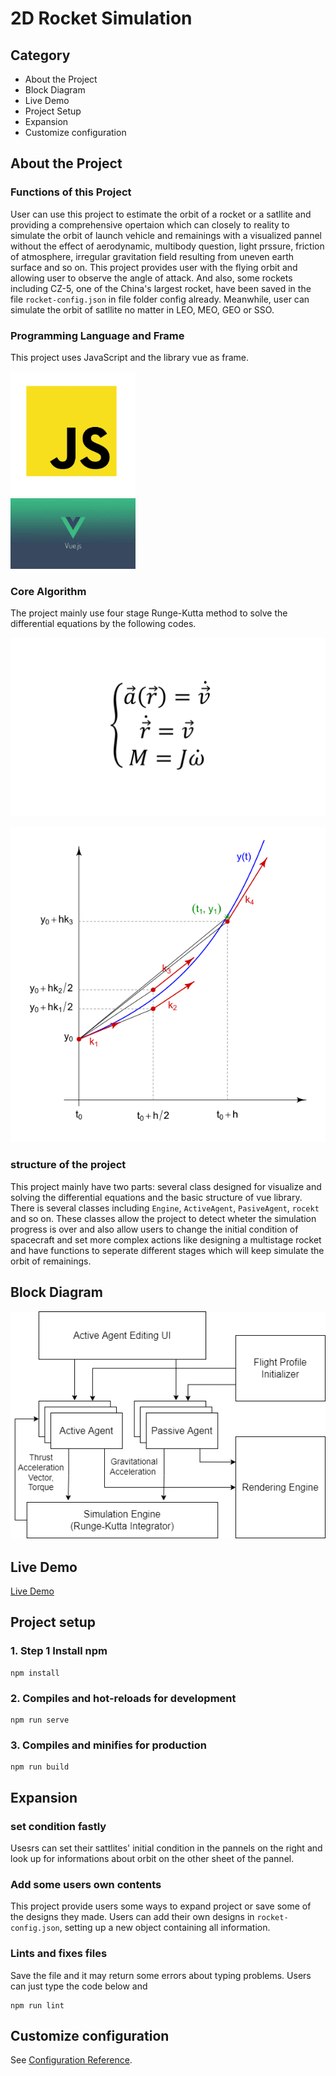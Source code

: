 # 2D Rocket Simulation

## Category
- About the Project
- Block Diagram
- Live Demo
- Project Setup
- Expansion
- Customize configuration


## About the Project

### Functions of this Project
User can use this project to estimate the orbit of a rocket or a satllite and providing a comprehensive opertaion which can closely to reality to simulate the orbit of launch vehicle and remainings with a visualized pannel without the effect of aerodynamic, multibody question, light prssure, friction of atmosphere, irregular gravitation field resulting from uneven earth surface and so on. This project provides user with the flying orbit and allowing user to observe the angle of attack. And also, some rockets including CZ-5, one of the China's largest rocket, have been saved in the file `rocket-config.json` in file folder config already. Meanwhile, user can simulate the orbit of satllite no matter in LEO, MEO, GEO or SSO.

### Programming Language and Frame
This project uses JavaScript and the library vue as frame.

<img src="resources/JavaScript-1.jpeg" alt="drawing" width="200"/>
<br>
<img src="resources/Vue.jpeg" alt="drawing" width="200"/>

### Core Algorithm
The project mainly use four stage Runge-Kutta method to solve the differential equations by the following codes.

![alt text](resources/equation2.png)

![alt text](resources/runge%20kutta.png)

### structure of the project
This project mainly have two parts: several class designed for visualize and solving the differential equations and the basic structure of vue library. There is several classes including `Engine`, `ActiveAgent`, `PasiveAgent`, `rocekt` and so on. These classes allow the project to detect wheter the simulation progress is over and also allow users to change the initial condition of spacecraft and set more complex actions like designing a multistage rocket and have functions to seperate different stages which will keep simulate the orbit of remainings.

## Block Diagram
![alt text](resources/block-diagram.png)

## Live Demo
[Live Demo](https://www.google.com)

## Project setup

### 1. Step 1 Install npm
```
npm install
```

### 2. Compiles and hot-reloads for development
```
npm run serve
```

### 3. Compiles and minifies for production
```
npm run build
```

## Expansion
### set condition fastly
Usesrs can set their sattlites' initial condition in the pannels on the right and look up for informations about orbit on the other sheet of the pannel.

### Add some users own contents
This project provide users some ways to expand project or save some of the designs they made. Users can add their own designs in ```rocket-config.json```, setting up a new object containing all information.  

### Lints and fixes files
Save the file and it may return some errors about typing problems. Users can just type the code below and 
```
npm run lint
```

## Customize configuration
See [Configuration Reference](https://cli.vuejs.org/config/).

